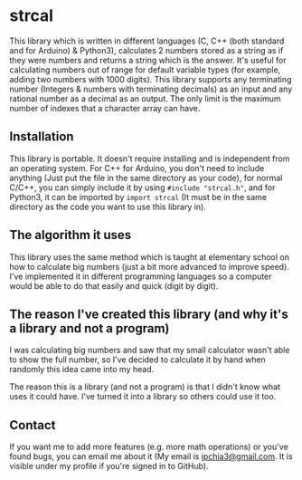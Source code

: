 # strcal
This library which is written in different languages (C, C++ (both standard and for Arduino) & Python3), calculates 2 numbers stored as a string as if they were numbers and returns a string which is the answer. It's useful for calculating numbers out of range for default variable types (for example, adding two numbers with 1000 digits). This library supports any terminating number (Integers & numbers with terminating decimals) as an input and any rational number as a decimal as an output. The only limit is the maximum number of indexes that a character array can have.

## Installation
This library is portable. It doesn't require installing and is independent from an operating system. For C++ for Arduino, you don't need to include anything (Just put the file in the same directory as your code), for normal C/C++, you can simply include it by using `#include "strcal.h"`, and for Python3, it can be imported by `import strcal` (It must be in the same directory as the code you want to use this library in).

## The algorithm it uses
This library uses the same method which is taught at elementary school on how to calculate big numbers (just a bit more advanced to improve speed). I've implemented it in different programming languages so a computer would be able to do that easily and quick (digit by digit).

## The reason I've created this library (and why it's a library and not a program)
I was calculating big numbers and saw that my small calculator wasn't able to show the full number, so I've decided to calculate it by hand when randomly this idea came into my head.

The reason this is a library (and not a program) is that I didn't know what uses it could have. I've turned it into a library so others could use it too.

## Contact
If you want me to add more features (e.g. more math operations) or you've found bugs, you can email me about it (My email is ipchia3@gmail.com. It is visible under my profile if you're signed in to GitHub).
